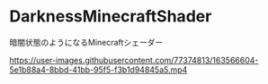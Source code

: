 # DarknessMinecraftShader
暗闇状態のようになるMinecraftシェーダー


https://user-images.githubusercontent.com/77374813/163566604-5e1b88a4-8bbd-41bb-95f5-f3b1d94845a5.mp4


